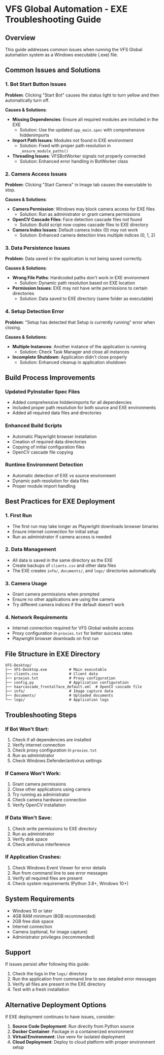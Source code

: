 # VFS Global Automation - EXE Troubleshooting Guide

## Overview
This guide addresses common issues when running the VFS Global automation system as a Windows executable (.exe) file.

## Common Issues and Solutions

### 1. Bot Start Button Issues
**Problem**: Clicking "Start Bot" causes the status light to turn yellow and then automatically turn off.

**Causes & Solutions**:
- **Missing Dependencies**: Ensure all required modules are included in the EXE
  - Solution: Use the updated `app_main.spec` with comprehensive hiddenimports
- **Import Path Issues**: Modules not found in EXE environment
  - Solution: Fixed with proper path resolution in `_ensure_module_paths()`
- **Threading Issues**: VFSBotWorker signals not properly connected
  - Solution: Enhanced error handling in BotWorker class

### 2. Camera Access Issues
**Problem**: Clicking "Start Camera" in Image tab causes the executable to stop.

**Causes & Solutions**:
- **Camera Permission**: Windows may block camera access for EXE files
  - Solution: Run as administrator or grant camera permissions
- **OpenCV Cascade Files**: Face detection cascade files not found
  - Solution: Build script now copies cascade files to EXE directory
- **Camera Index Issues**: Default camera index (0) may not work
  - Solution: Enhanced camera detection tries multiple indices (0, 1, 2)

### 3. Data Persistence Issues
**Problem**: Data saved in the application is not being saved correctly.

**Causes & Solutions**:
- **Wrong File Paths**: Hardcoded paths don't work in EXE environment
  - Solution: Dynamic path resolution based on EXE location
- **Permission Issues**: EXE may not have write permissions to certain directories
  - Solution: Data saved to EXE directory (same folder as executable)

### 4. Setup Detection Error
**Problem**: "Setup has detected that Setup is currently running" error when closing.

**Causes & Solutions**:
- **Multiple Instances**: Another instance of the application is running
  - Solution: Check Task Manager and close all instances
- **Incomplete Shutdown**: Application didn't close properly
  - Solution: Enhanced cleanup in application shutdown

## Build Process Improvements

### Updated PyInstaller Spec Files
- Added comprehensive hiddenimports for all dependencies
- Included proper path resolution for both source and EXE environments
- Added all required data files and directories

### Enhanced Build Scripts
- Automatic Playwright browser installation
- Creation of required data directories
- Copying of initial configuration files
- OpenCV cascade file copying

### Runtime Environment Detection
- Automatic detection of EXE vs source environment
- Dynamic path resolution for data files
- Proper module import handling

## Best Practices for EXE Deployment

### 1. First Run
- The first run may take longer as Playwright downloads browser binaries
- Ensure internet connection for initial setup
- Run as administrator if camera access is needed

### 2. Data Management
- All data is saved in the same directory as the EXE
- Create backups of `clients.csv` and other data files
- The EXE creates `info/`, `documents/`, and `logs/` directories automatically

### 3. Camera Usage
- Grant camera permissions when prompted
- Ensure no other applications are using the camera
- Try different camera indices if the default doesn't work

### 4. Network Requirements
- Internet connection required for VFS Global website access
- Proxy configuration in `proxies.txt` for better success rates
- Playwright browser downloads on first run

## File Structure in EXE Directory
```
VFS-Desktop/
├── VFS-Desktop.exe          # Main executable
├── clients.csv              # Client data
├── proxies.txt              # Proxy configuration
├── config.py                # Application configuration
├── haarcascade_frontalface_default.xml  # OpenCV cascade file
├── info/                    # Image capture data
├── documents/               # Uploaded documents
└── logs/                    # Application logs
```

## Troubleshooting Steps

### If Bot Won't Start:
1. Check if all dependencies are installed
2. Verify internet connection
3. Check proxy configuration in `proxies.txt`
4. Run as administrator
5. Check Windows Defender/antivirus settings

### If Camera Won't Work:
1. Grant camera permissions
2. Close other applications using camera
3. Try running as administrator
4. Check camera hardware connection
5. Verify OpenCV installation

### If Data Won't Save:
1. Check write permissions to EXE directory
2. Run as administrator
3. Verify disk space
4. Check antivirus interference

### If Application Crashes:
1. Check Windows Event Viewer for error details
2. Run from command line to see error messages
3. Verify all required files are present
4. Check system requirements (Python 3.8+, Windows 10+)

## System Requirements
- Windows 10 or later
- 4GB RAM minimum (8GB recommended)
- 2GB free disk space
- Internet connection
- Camera (optional, for image capture)
- Administrator privileges (recommended)

## Support
If issues persist after following this guide:
1. Check the logs in the `logs/` directory
2. Run the application from command line to see detailed error messages
3. Verify all files are present in the EXE directory
4. Test with a fresh installation

## Alternative Deployment Options
If EXE deployment continues to have issues, consider:
1. **Source Code Deployment**: Run directly from Python source
2. **Docker Container**: Package in a containerized environment
3. **Virtual Environment**: Use venv for isolated deployment
4. **Cloud Deployment**: Deploy to cloud platform with proper environment setup
